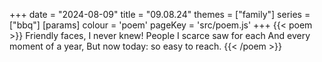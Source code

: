 +++
date = "2024-08-09"
title = "09.08.24"
themes = ["family"]
series = ["bbq"]
[params]
  colour = 'poem'
  pageKey = 'src/poem.js'
+++
{{< poem >}}
Friendly faces, I never knew!
People I scarce saw for each
And every moment of a year,
But now today: so easy to reach.
{{< /poem >}}
